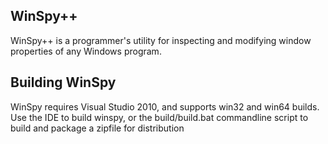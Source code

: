 WinSpy++
--------

WinSpy++ is a programmer's utility for inspecting and modifying window properties of any Windows program.

Building WinSpy
---------------

WinSpy requires Visual Studio 2010, and supports win32 and win64 builds. Use the IDE to build winspy, or 
the build/build.bat commandline script to build and package a zipfile for distribution

